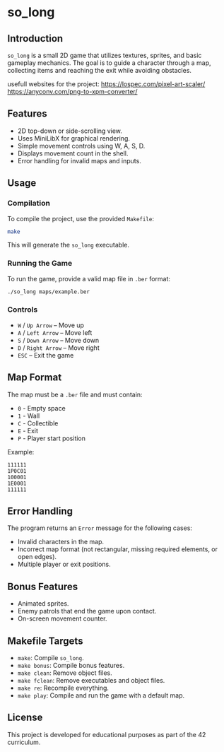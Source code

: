 # so_long

## Introduction
`so_long` is a small 2D game that utilizes textures, sprites, and basic gameplay mechanics. The goal is to guide a character through a map, collecting items and reaching the exit while avoiding obstacles.

usefull websites for the project:
https://lospec.com/pixel-art-scaler/
https://anyconv.com/png-to-xpm-converter/

## Features
- 2D top-down or side-scrolling view.
- Uses MiniLibX for graphical rendering.
- Simple movement controls using W, A, S, D.
- Displays movement count in the shell.
- Error handling for invalid maps and inputs.

## Usage
### Compilation
To compile the project, use the provided `Makefile`:
```sh
make
```
This will generate the `so_long` executable.

### Running the Game
To run the game, provide a valid map file in `.ber` format:
```sh
./so_long maps/example.ber
```

### Controls
- `W` / `Up Arrow` – Move up
- `A` / `Left Arrow` – Move left
- `S` / `Down Arrow` – Move down
- `D` / `Right Arrow` – Move right
- `ESC` – Exit the game

## Map Format
The map must be a `.ber` file and must contain:
- `0` - Empty space
- `1` - Wall
- `C` - Collectible
- `E` - Exit
- `P` - Player start position

Example:
```
111111
1P0C01
100001
1E0001
111111
```

## Error Handling
The program returns an `Error` message for the following cases:
- Invalid characters in the map.
- Incorrect map format (not rectangular, missing required elements, or open edges).
- Multiple player or exit positions.

## Bonus Features
- Animated sprites.
- Enemy patrols that end the game upon contact.
- On-screen movement counter.

## Makefile Targets
- `make`: Compile `so_long`.
- `make bonus`: Compile bonus features.
- `make clean`: Remove object files.
- `make fclean`: Remove executables and object files.
- `make re`: Recompile everything.
- `make play`: Compile and run the game with a default map.

## License
This project is developed for educational purposes as part of the 42 curriculum.
